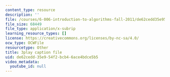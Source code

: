 ```yaml
---
content_type: resource
description: ''
file: /courses/6-006-introduction-to-algorithms-fall-2011/de62cedd35e954f2bcb46ace4bdce5b5_IWzYoXKaRIc.vtt
file_size: 68449
file_type: application/x-subrip
learning_resource_types: []
license: https://creativecommons.org/licenses/by-nc-sa/4.0/
ocw_type: OCWFile
resourcetype: Other
title: 3play caption file
uid: de62cedd-35e9-54f2-bcb4-6ace4bdce5b5
video_metadata:
  youtube_id: null
---
```

